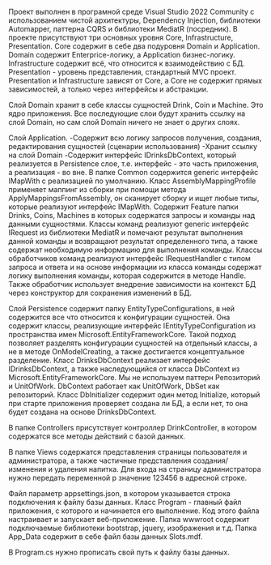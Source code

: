Проект выполнен в програмной среде Visual Studio 2022 Community с использованием чистой архитектуры, Dependency Injection, библиотеки Automapper, паттерна CQRS и библиотеки MediatR (посредник). 
В проекте присутствуют три основных уровня Core, Infrastructure, Presentation. Core содержит в себе два подуровня Domain и Application. Domain содержит Enterprice-логику, а Application бизнес-логику. Infrastructure содержит всё, что относится к взаимодействию с БД. Presentation - уровень представления, стандартный MVC проект. Presentation и Infrastructure зависят от Core, а Core не содержит прямых зависимостей, а только через интерфейсы и абстракции.

Слой Domain хранит в себе классы сущностей Drink, Coin и Machine. Это ядро приложения. Все последующие слои будут хранить ссылку на слой Domain, но сам слой Domain ничего не знает о других слоях.

Слой Application. 
-Содержит всю логику запросов получения, создания, редактирования сущностей (сценарии использования)
-Хранит ссылку на слой Domain
-Содержит интерфейс IDrinksDbContext, который реализуется в Persistence слое, т.е. интерфейс - это часть приложения, а реализация - во вне. В папке Common содержится generic интерфейс IMapWith с реализацией по умолчанию. Класс AssemblyMappingProfile применяет маппинг из сборки при помощи метода ApplyMappingsFromAssembly, он сканирует сборку и ищет любые типы, которые реализуют интерфейс IMapWith. Содержит Feature папки Drinks, Coins, Machines в которых содержатся запросы и команды над данными сущностями. Классы команд реализуют generic интерфейс IRequest из библиотеки MediatR и помечают результат выполнения данной команды и возвращают результат определенного типа, а также содержат необходимую информацию для выполнения команды. Классы обработчиков команд реализуют интерфейс IRequestHandler с типом запроса и ответа и на основе информации из класса команды содержат логику выполнения команды, которая содержится в методе Handle. Также обработчик использует внедрение зависимости на контекст БД через конструктор для сохранения изменений в БД. 

Слой Persistence содержит папку EntityTypeConfigurations, в ней содержится все что относится к конфигурации сущностей. Она содержит классы, реализующие интерфейс IEntityTypeConfiguration из пространства имен Microsoft.EntityFrameworkCore. Такой подход позволяет разделять конфигурации сущностей на отдельный классы, а не в методе OnModelCreating, а также достигается концептуальное разделение.  Класс DrinksDbContext реализает интерфейс IDrinksDbContext, а также наследующийся от класса DbContext из Microsoft.EntityFrameworkCore. Мы не используем паттерн Репозиторий и UnitOfWork. DbContext работает как UnitOfWork, DbSet как репозиторий. Класс DbInitializer содержит один метод Initialize, который при старте приложения проверяет создана ли БД, а если нет, то она будет создана на основе DrinksDbContext.





В папке Controllers присутствует контроллер DrinkController, в котором содержатся все методы действий с базой данных.

В папке Views содержатся представления страницы пользователя и администратора, а также частичные представления создания/изменения и удаления напитка. Для входа на страницу администратора нужно передать переменной p значение 123456 в адресной строке.

Файл параметр appsettings.json, в котором указывается строка подключения к файлу базы данных. Класс Program - главный файл приложения, с которого и начинается его выполнение. Код этого файла настраивает и запускает веб-приложение. Папка wwwroot содержит подключаемые библиотеки bootstrap, jquery, изображения и т.д. Папка App_Data содержит в себе файл базы данных Slots.mdf.

В Program.cs нужно прописать свой путь к файлу базы данных.
